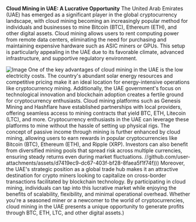 **Cloud Mining in UAE: A Lucrative Opportunity**
The United Arab Emirates (UAE) has emerged as a significant player in the global cryptocurrency landscape, with cloud mining becoming an increasingly popular method for individuals and businesses to mine Bitcoin (BTC), Ethereum (ETH), and other digital assets. Cloud mining allows users to rent computing power from remote data centers, eliminating the need for purchasing and maintaining expensive hardware such as ASIC miners or GPUs. This setup is particularly appealing in the UAE due to its favorable climate, advanced infrastructure, and supportive regulatory environment.

![Image](https://github.com/user-attachments/assets/4a25d116-2220-4385-b08e-f287af8fcbc4)
One of the key advantages of cloud mining in the UAE is the low electricity costs. The country's abundant solar energy resources and competitive pricing make it an ideal location for energy-intensive operations like cryptocurrency mining. Additionally, the UAE government's focus on technological innovation and blockchain adoption creates a fertile ground for cryptocurrency enthusiasts. Cloud mining platforms such as Genesis Mining and Hashflare have established partnerships with local providers, offering seamless access to mining contracts that yield BTC, ETH, Litecoin (LTC), and more.
Cryptocurrency enthusiasts in the UAE can leverage these platforms to mine without the hassle of setting up physical rigs. The concept of passive income through mining is further enhanced by cloud mining, allowing users to earn rewards in popular cryptocurrencies like Bitcoin (BTC), Ethereum (ETH), and Ripple (XRP). Investors can also benefit from diversified mining pools that spread risk across multiple currencies, ensuring steady returns even during market fluctuations.
 //github.com/user-attachments/assets/d7419ec9-dc67-403f-bf28-8faea5f1f74f)))
Moreover, the UAE's strategic position as a global trade hub makes it an attractive destination for crypto miners looking to capitalize on cross-border transactions facilitated by blockchain technology. By participating in cloud mining, individuals can tap into this lucrative market while enjoying the benefits of scalability, flexibility, and minimal operational overhead. Whether you're a seasoned miner or a newcomer to the world of cryptocurrencies, cloud mining in the UAE presents a unique opportunity to generate profits through BTC, ETH, LTC, and other digital assets.)
